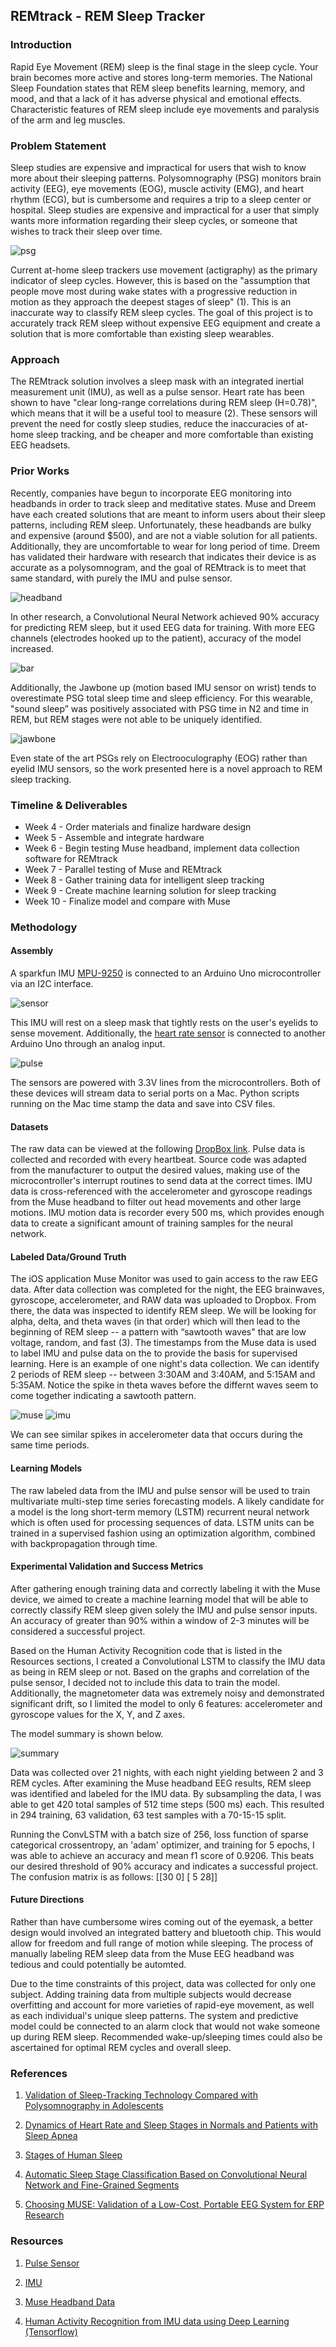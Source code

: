 ## REMtrack - REM Sleep Tracker

### Introduction

Rapid Eye Movement (REM) sleep is the final stage in the sleep cycle. Your brain becomes more active and stores long-term memories. The National Sleep Foundation states that REM sleep benefits learning, memory, and mood, and that a lack of it has adverse physical and emotional effects. Characteristic features of REM sleep include eye movements and paralysis of the arm and leg muscles. 

### Problem Statement

Sleep studies are expensive and impractical for users that wish to know more about their sleeping patterns. Polysomnography (PSG) monitors brain activity (EEG), eye movements (EOG), muscle activity (EMG), and heart rhythm (ECG), but is cumbersome and requires a trip to a sleep center or hospital. Sleep studies are expensive and impractical for a user that simply wants more information regarding their sleep cycles, or someone that wishes to track their sleep over time. 

<img src="images/psg.png" alt="psg" class="inline"/>

Current at-home sleep trackers use movement (actigraphy) as the primary indicator of sleep cycles. However, this is based on the "assumption that people move most during wake states with a progressive reduction in motion as they approach the deepest stages of sleep" (1). This is an inaccurate way to classify REM sleep cycles. The goal of this project is to accurately track REM sleep without 
expensive EEG equipment and create a solution that is more comfortable than existing sleep wearables.

### Approach

The REMtrack solution involves a sleep mask with an integrated inertial measurement unit (IMU), as well as a pulse sensor. Heart rate has been shown to have "clear long-range correlations during REM sleep (H=0.78)", which means that it will be a useful tool to measure (2). These sensors will prevent the need for costly sleep studies, reduce the inaccuracies of at-home sleep tracking, and be cheaper and more comfortable than existing EEG headsets. 

### Prior Works

Recently, companies have begun to incorporate EEG monitoring into headbands in order to track sleep and meditative states. Muse and Dreem have each created solutions that are meant to inform users about their sleep patterns, including REM sleep. Unfortunately, these headbands are bulky and expensive (around $500), and are not a viable solution for all patients. Additionally, they are uncomfortable to wear for long period of time. Dreem has validated their hardware with research that indicates their device is as accurate as a polysomnogram, and the goal of REMtrack is to meet that same standard, with purely the IMU and pulse sensor. 

<img src="images/headband.png" alt="headband" class="inline"/>

In other research, a Convolutional Neural Network achieved 90% accuracy for predicting REM sleep, but it used EEG data for training. With more EEG channels (electrodes hooked up to the patient), accuracy of the model increased. 

<img src="images/bar.png" alt="bar" class="inline"/>

Additionally, the Jawbone up (motion based IMU sensor on wrist) tends to overestimate PSG total sleep time and sleep efficiency. For this wearable, "sound sleep” was positively associated with PSG time in N2 and time in REM, but REM stages were not able to be uniquely identified.

<img src="images/jawbone.png" alt="jawbone" class="inline"/>

Even state of the art PSGs rely on Electrooculography (EOG) rather than eyelid IMU sensors, so the work presented here is a novel approach to REM sleep tracking. 


### Timeline & Deliverables
* Week 4 - Order materials and finalize hardware design
* Week 5 - Assemble and integrate hardware
* Week 6 - Begin testing Muse headband, implement data collection software for REMtrack
* Week 7 - Parallel testing of Muse and REMtrack
* Week 8 - Gather training data for intelligent sleep tracking 
* Week 9 - Create machine learning solution for sleep tracking
* Week 10 - Finalize model and compare with Muse

### Methodology

#### Assembly
A sparkfun IMU [MPU-9250](https://www.sparkfun.com/products/13762) is connected to an Arduino Uno microcontroller via an I2C interface. 

<img src="images/sensor.png" alt="sensor" class="inline"/>

This IMU will rest on a sleep mask that tightly rests on the user's eyelids to sense movement. Additionally, the [heart rate sensor](https://www.sparkfun.com/products/11574) is connected to another Arduino Uno through an analog input. 

<img src="images/pulse.png" alt="pulse" class="inline"/>

The sensors are powered with 3.3V lines from the microcontrollers. Both of these devices will stream data to serial ports on a Mac. Python scripts running on the Mac time stamp the data and save into CSV files.

#### Datasets
The raw data can be viewed at the following [DropBox link](https://www.dropbox.com/sh/2fkjsiwpo1naz6q/AABdRBSJ_QOWfcs7xz8bPXx7a?dl=0). Pulse data is collected and recorded with every heartbeat. Source code was adapted from the manufacturer to output the desired values, making use of the microcontroller's interrupt routines to send data at the correct times. IMU data is cross-referenced with the accelerometer and gyroscope readings from the Muse headband to filter out head movements and other large motions. IMU motion data is recorder every 500 ms, which provides enough data to create a significant amount of training samples for the neural network. 

#### Labeled Data/Ground Truth
The iOS application Muse Monitor was used to gain access to the raw EEG data. After data collection was completed for the night, the EEG brainwaves, gyroscope, accelerometer, and RAW data was uploaded to Dropbox. From there, the data was inspected to identify REM sleep. We will be looking for alpha, delta, and theta waves (in that order) which will then lead to the beginning of REM sleep -- a pattern with “sawtooth waves" that are low voltage, random, and fast (3). The timestamps from the Muse data is used to label IMU and pulse data on the to provide the basis for supervised learning. Here is an example of one night's data collection. We can identify 2 periods of REM sleep -- between 3:30AM and 3:40AM, and 5:15AM and 5:35AM. Notice the spike in theta waves before the differnt waves seem to come together indicating a sawtooth pattern.

<img src="images/muse.png" alt="muse" class="inline"/>

<img src="images/imu.png" alt="imu" class="inline"/>

We can see similar spikes in accelerometer data that occurs during the same time periods.

#### Learning Models
The raw labeled data from the IMU and pulse sensor will be used to train multivariate multi-step time series forecasting models. A likely candidate for a model is the long short-term memory (LSTM) recurrent neural network which is often used for processing sequences of data. LSTM units can be trained in a supervised fashion using an optimization algorithm, combined with backpropagation through time. 

#### Experimental Validation and Success Metrics
After gathering enough training data and correctly labeling it with the Muse device, we aimed to create a machine learning model that will be able to correctly classify REM sleep given solely the IMU and pulse sensor inputs. An accuracy of greater than 90% within a window of 2-3 minutes will be considered a successful project.

Based on the Human Activity Recognition code that is listed in the Resources sections, I created a Convolutional LSTM to classify the IMU data as being in REM sleep or not. Based on the graphs and correlation of the pulse sensor, I decided not to include this data to train the model. Additionally, the magnetometer data was extremely noisy and demonstrated significant drift, so I limited the model to only 6 features: accelerometer and gyroscope values for the X, Y, and Z axes. 

The model summary is shown below.

<img src="images/summary.png" alt="summary" class="inline"/>

Data was collected over 21 nights, with each night yielding between 2 and 3 REM cycles. After examining the Muse headband EEG results, REM sleep was identified and labeled for the IMU data. By subsampling the data, I was able to get 420 total samples of 512 time steps (500 ms) each. This resulted in 294 training, 63 validation, 63 test samples with a 70-15-15 split. 

Running the ConvLSTM with a batch size of 256, loss function of sparse categorical crossentropy, an 'adam' optimizer, and training for 5 epochs, I was able to achieve an accuracy and mean f1 score of 0.9206. This beats our desired threshold of 90% accuracy and indicates a successful project. The confusion matrix is as follows: [[30  0] [ 5 28]]

#### Future Directions

Rather than have cumbersome wires coming out of the eyemask, a better design would involved an integrated battery and bluetooth chip. This would allow for freedom and full range of motion while sleeping. The process of manually labeling REM sleep data from the Muse EEG headband was tedious and could potentially be automted. 

Due to the time constraints of this project, data was collected for only one subject. Adding training data from multiple subjects would decrease overfitting and account for more varieties of rapid-eye movement, as well as each individual's unique sleep patterns. The system and predictive model could be connected to an alarm clock that would not wake someone up during REM sleep. Recommended wake-up/sleeping times could also be ascertained for optimal REM cycles and overall sleep. 

### References
1) [Validation of Sleep-Tracking Technology Compared with Polysomnography in Adolescents](https://academic.oup.com/sleep/article/38/9/1461/2418009)

2) [Dynamics of Heart Rate and Sleep Stages in Normals and Patients with Sleep Apnea](https://www.nature.com/articles/1300146)

3) [Stages of Human Sleep](http://sleepdisorders.sleepfoundation.org/chapter-1-normal-sleep/stages-of-human-sleep/)

4) [Automatic Sleep Stage Classification Based on Convolutional Neural Network and Fine-Grained Segments](http://downloads.hindawi.com/journals/complexity/2018/9248410.pdf)

5) [Choosing MUSE: Validation of a Low-Cost, Portable EEG System for ERP Research](https://www.ncbi.nlm.nih.gov/pmc/articles/PMC5344886/)

### Resources
1) [Pulse Sensor](https://pulsesensor.com/)

2) [IMU](https://learn.sparkfun.com/tutorials/mpu-9250-hookup-guide/all)

3) [Muse Headband Data](https://mind-monitor.com/)

4) [Human Activity Recognition from IMU data using Deep Learning (Tensorflow)](https://github.com/vikranth94/Activity-Recognition)
